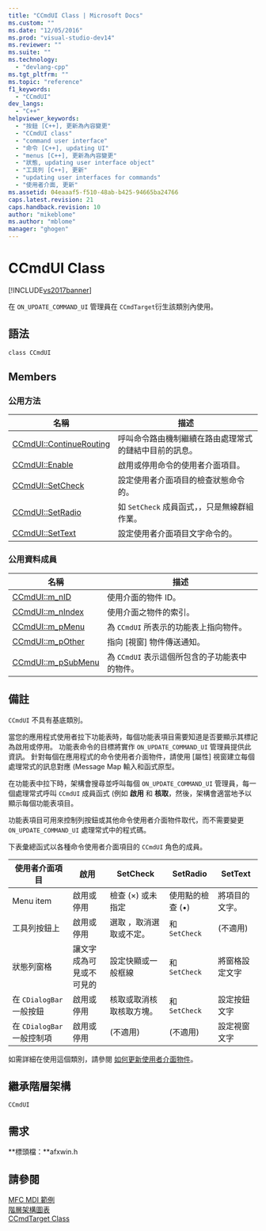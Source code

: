 ```yaml
---
title: "CCmdUI Class | Microsoft Docs"
ms.custom: ""
ms.date: "12/05/2016"
ms.prod: "visual-studio-dev14"
ms.reviewer: ""
ms.suite: ""
ms.technology: 
  - "devlang-cpp"
ms.tgt_pltfrm: ""
ms.topic: "reference"
f1_keywords: 
  - "CCmdUI"
dev_langs: 
  - "C++"
helpviewer_keywords: 
  - "按鈕 [C++], 更新為內容變更"
  - "CCmdUI class"
  - "command user interface"
  - "命令 [C++], updating UI"
  - "menus [C++], 更新為內容變更"
  - "狀態, updating user interface object"
  - "工具列 [C++], 更新"
  - "updating user interfaces for commands"
  - "使用者介面, 更新"
ms.assetid: 04eaaaf5-f510-48ab-b425-94665ba24766
caps.latest.revision: 21
caps.handback.revision: 10
author: "mikeblome"
ms.author: "mblome"
manager: "ghogen"
---
```

# CCmdUI Class
[!INCLUDE[vs2017banner](../../assembler/inline/includes/vs2017banner.md)]

在 `ON_UPDATE_COMMAND_UI` 管理員在 `CCmdTarget`衍生該類別內使用。  
  
## 語法  
  
```  
class CCmdUI  
```  
  
## Members  
  
### 公用方法  
  
|名稱|描述|  
|--------|--------|  
|[CCmdUI::ContinueRouting](../Topic/CCmdUI::ContinueRouting.md)|呼叫命令路由機制繼續在路由處理常式的鏈結中目前的訊息。|  
|[CCmdUI::Enable](../Topic/CCmdUI::Enable.md)|啟用或停用命令的使用者介面項目。|  
|[CCmdUI::SetCheck](../Topic/CCmdUI::SetCheck.md)|設定使用者介面項目的檢查狀態命令的。|  
|[CCmdUI::SetRadio](../Topic/CCmdUI::SetRadio.md)|如 `SetCheck` 成員函式，，只是無線群組作業。|  
|[CCmdUI::SetText](../Topic/CCmdUI::SetText.md)|設定使用者介面項目文字命令的。|  
  
### 公用資料成員  
  
|名稱|描述|  
|--------|--------|  
|[CCmdUI::m\_nID](../Topic/CCmdUI::m_nID.md)|使用介面的物件 ID。|  
|[CCmdUI::m\_nIndex](../Topic/CCmdUI::m_nIndex.md)|使用介面之物件的索引。|  
|[CCmdUI::m\_pMenu](../Topic/CCmdUI::m_pMenu.md)|為 `CCmdUI` 所表示的功能表上指向物件。|  
|[CCmdUI::m\_pOther](../Topic/CCmdUI::m_pOther.md)|指向 \[視窗\] 物件傳送通知。|  
|[CCmdUI::m\_pSubMenu](../Topic/CCmdUI::m_pSubMenu.md)|為 `CCmdUI` 表示這個所包含的子功能表中的物件。|  
  
## 備註  
 `CCmdUI` 不具有基底類別。  
  
 當您的應用程式使用者拉下功能表時，每個功能表項目需要知道是否要顯示其標記為啟用或停用。  功能表命令的目標將實作 `ON_UPDATE_COMMAND_UI` 管理員提供此資訊。  針對每個在應用程式的命令使用者介面物件，請使用 \[屬性\] 視窗建立每個處理常式的訊息對應 \(Message Map 輸入和函式原型。  
  
 在功能表中拉下時，架構會搜尋並呼叫每個 `ON_UPDATE_COMMAND_UI` 管理員，每一個處理常式呼叫 `CCmdUI` 成員函式 \(例如 **啟用** 和 **核取**，然後，架構會適當地予以顯示每個功能表項目。  
  
 功能表項目可用來控制列按鈕或其他命令使用者介面物件取代，而不需要變更 `ON_UPDATE_COMMAND_UI` 處理常式中的程式碼。  
  
 下表彙總函式以各種命令使用者介面項目的 `CCmdUI` 角色的成員。  
  
|使用者介面項目|啟用|SetCheck|SetRadio|SetText|  
|-------------|--------|--------------|--------------|-------------|  
|Menu item|啟用或停用|檢查 \(×\) 或未指定|使用點的檢查 \(•\)|將項目的文字。|  
|工具列按鈕上|啟用或停用|選取 ，取消選取或不定。|和 `SetCheck`|\(不適用\)|  
|狀態列窗格|讓文字成為可見或不可見的|設定快顯或一般框線|和 `SetCheck`|將窗格設定文字|  
|在 `CDialogBar`一般按鈕|啟用或停用|核取或取消核取核取方塊。|和 `SetCheck`|設定按鈕文字|  
|在 `CDialogBar`一般控制項|啟用或停用|\(不適用\)|\(不適用\)|設定視窗文字|  
  
 如需詳細在使用這個類別，請參閱 [如何更新使用者介面物件](../../mfc/how-to-update-user-interface-objects.md)。  
  
## 繼承階層架構  
 `CCmdUI`  
  
## 需求  
 **標頭檔：**afxwin.h  
  
## 請參閱  
 [MFC MDI 範例](../../top/visual-cpp-samples.md)   
 [階層架構圖表](../../mfc/hierarchy-chart.md)   
 [CCmdTarget Class](../../mfc/reference/ccmdtarget-class.md)